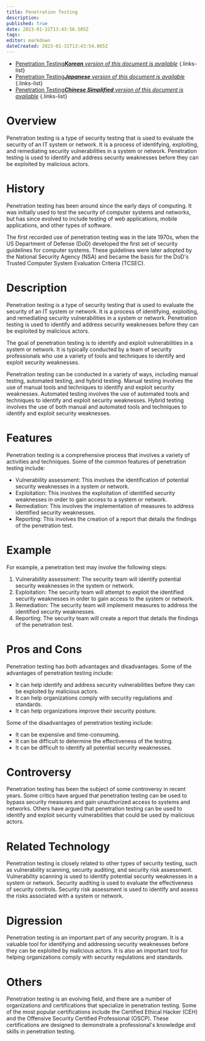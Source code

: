 ```yaml
---
title: Penetration Testing
description: 
published: true
date: 2023-01-31T13:43:56.585Z
tags: 
editor: markdown
dateCreated: 2023-01-31T13:43:54.865Z
---
```


- [Penetration Testing***Korean** version of this document is available*](/ko/Knowledge-base/Dictionary/penetration-testing)
{.links-list}
- [Penetration Testing***Japanese** version of this document is available*](/ja/Knowledge-base/Dictionary/penetration-testing)
{.links-list}
- [Penetration Testing***Chinese Simplified** version of this document is available*](/zh/Knowledge-base/Dictionary/penetration-testing)
{.links-list}


# Overview
Penetration testing is a type of security testing that is used to evaluate the security of an IT system or network. It is a process of identifying, exploiting, and remediating security vulnerabilities in a system or network. Penetration testing is used to identify and address security weaknesses before they can be exploited by malicious actors.

# History
Penetration testing has been around since the early days of computing. It was initially used to test the security of computer systems and networks, but has since evolved to include testing of web applications, mobile applications, and other types of software.

The first recorded use of penetration testing was in the late 1970s, when the US Department of Defense (DoD) developed the first set of security guidelines for computer systems. These guidelines were later adopted by the National Security Agency (NSA) and became the basis for the DoD's Trusted Computer System Evaluation Criteria (TCSEC).

# Description
Penetration testing is a type of security testing that is used to evaluate the security of an IT system or network. It is a process of identifying, exploiting, and remediating security vulnerabilities in a system or network. Penetration testing is used to identify and address security weaknesses before they can be exploited by malicious actors.

The goal of penetration testing is to identify and exploit vulnerabilities in a system or network. It is typically conducted by a team of security professionals who use a variety of tools and techniques to identify and exploit security weaknesses.

Penetration testing can be conducted in a variety of ways, including manual testing, automated testing, and hybrid testing. Manual testing involves the use of manual tools and techniques to identify and exploit security weaknesses. Automated testing involves the use of automated tools and techniques to identify and exploit security weaknesses. Hybrid testing involves the use of both manual and automated tools and techniques to identify and exploit security weaknesses.

# Features
Penetration testing is a comprehensive process that involves a variety of activities and techniques. Some of the common features of penetration testing include:

- Vulnerability assessment: This involves the identification of potential security weaknesses in a system or network.
- Exploitation: This involves the exploitation of identified security weaknesses in order to gain access to a system or network.
- Remediation: This involves the implementation of measures to address identified security weaknesses.
- Reporting: This involves the creation of a report that details the findings of the penetration test.

# Example
For example, a penetration test may involve the following steps:

1. Vulnerability assessment: The security team will identify potential security weaknesses in the system or network.
2. Exploitation: The security team will attempt to exploit the identified security weaknesses in order to gain access to the system or network.
3. Remediation: The security team will implement measures to address the identified security weaknesses.
4. Reporting: The security team will create a report that details the findings of the penetration test.

# Pros and Cons
Penetration testing has both advantages and disadvantages. Some of the advantages of penetration testing include:

- It can help identify and address security vulnerabilities before they can be exploited by malicious actors.
- It can help organizations comply with security regulations and standards.
- It can help organizations improve their security posture.

Some of the disadvantages of penetration testing include:

- It can be expensive and time-consuming.
- It can be difficult to determine the effectiveness of the testing.
- It can be difficult to identify all potential security weaknesses.

# Controversy
Penetration testing has been the subject of some controversy in recent years. Some critics have argued that penetration testing can be used to bypass security measures and gain unauthorized access to systems and networks. Others have argued that penetration testing can be used to identify and exploit security vulnerabilities that could be used by malicious actors.

# Related Technology
Penetration testing is closely related to other types of security testing, such as vulnerability scanning, security auditing, and security risk assessment. Vulnerability scanning is used to identify potential security weaknesses in a system or network. Security auditing is used to evaluate the effectiveness of security controls. Security risk assessment is used to identify and assess the risks associated with a system or network.

# Digression
Penetration testing is an important part of any security program. It is a valuable tool for identifying and addressing security weaknesses before they can be exploited by malicious actors. It is also an important tool for helping organizations comply with security regulations and standards.

# Others
Penetration testing is an evolving field, and there are a number of organizations and certifications that specialize in penetration testing. Some of the most popular certifications include the Certified Ethical Hacker (CEH) and the Offensive Security Certified Professional (OSCP). These certifications are designed to demonstrate a professional's knowledge and skills in penetration testing.